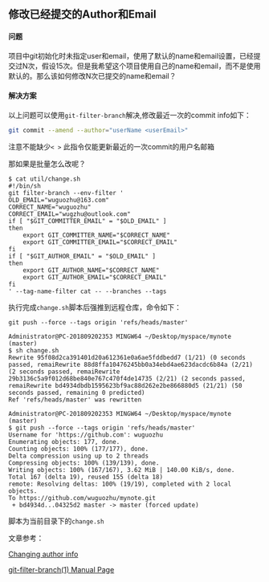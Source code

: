 ## 修改已经提交的Author和Email

#### 问题

项目中git初始化时未指定user和email，使用了默认的name和email设置，已经提交过N次，假设15次。但是我希望这个项目使用自己的name和email，而不是使用默认的。那么该如何修改N次已提交的name和email？

#### 解决方案

以上问题可以使用`git-filter-branch`解决,修改最近一次的commit info如下：

```sh
git commit --amend --author="userName <userEmail>"
```

注意不能缺少`< >`
此指令仅能更新最近的一次commit的用户名邮箱

那如果是批量怎么改呢？

```shell
$ cat util/change.sh
#!/bin/sh
git filter-branch --env-filter '
OLD_EMAIL="wuguozhu@163.com"
CORRECT_NAME="wuguozhu"
CORRECT_EMAIL="wugzhu@outlook.com"
if [ "$GIT_COMMITTER_EMAIL" = "$OLD_EMAIL" ]
then
    export GIT_COMMITTER_NAME="$CORRECT_NAME"
    export GIT_COMMITTER_EMAIL="$CORRECT_EMAIL"
fi
if [ "$GIT_AUTHOR_EMAIL" = "$OLD_EMAIL" ]
then
    export GIT_AUTHOR_NAME="$CORRECT_NAME"
    export GIT_AUTHOR_EMAIL="$CORRECT_EMAIL"
fi
' --tag-name-filter cat -- --branches --tags
```

执行完成`change.sh`脚本后强推到远程仓库，命令如下：

`git push --force --tags origin 'refs/heads/master'`

```shell
Administrator@PC-201809202353 MINGW64 ~/Desktop/myspace/mynote (master)
$ sh change.sh
Rewrite 95f08d2ca391401d20a612361e0a6ae5fddbedd7 (1/21) (0 seconds passed, remaiRewrite 88d8ffa10476245bb0a34ebd4ae623dacdc6b84a (2/21) (2 seconds passed, remaiRewrite 29b3136c5a9f012d68be840e767c470f4de14735 (2/21) (2 seconds passed, remaiRewrite bd4934dbdb1595623bf9ac88d262e2be866880d5 (21/21) (50 seconds passed, remaining 0 predicted)
Ref 'refs/heads/master' was rewritten

Administrator@PC-201809202353 MINGW64 ~/Desktop/myspace/mynote (master)
$ git push --force --tags origin 'refs/heads/master'
Username for 'https://github.com': wuguozhu
Enumerating objects: 177, done.
Counting objects: 100% (177/177), done.
Delta compression using up to 2 threads
Compressing objects: 100% (139/139), done.
Writing objects: 100% (167/167), 3.62 MiB | 140.00 KiB/s, done.
Total 167 (delta 19), reused 155 (delta 18)
remote: Resolving deltas: 100% (19/19), completed with 2 local objects.
To https://github.com/wuguozhu/mynote.git
 + bd4934d...04325d2 master -> master (forced update)
```

脚本为当前目录下的`change.sh`

文章参考：

[Changing author info](https://help.github.com/en/articles/changing-author-info)

[git-filter-branch(1) Manual Page](http://schacon.github.io/git/git-filter-branch.html)

